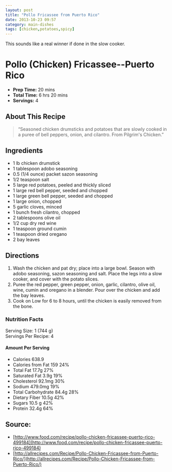 ```yaml
---
layout: post
title: "Pollo Fricassee from Puerto Rico"
date: 2013-10-23 09:57
category: main-dishes
tags: [chicken,potatoes,spicy]
---
```

<div class="excerpt">
This sounds like a real winner if done in the slow cooker.
</div>

Pollo (Chicken) Fricassee--Puerto Rico
======================================

-   **Prep Time:** 20 mins
-   **Total Time:** 6 hrs 20 mins
-   **Servings:** 4

About This Recipe
-----------------

> &ldquo;Seasoned chicken drumsticks and potatoes that are slowly cooked in a
> puree of bell peppers, onion, and cilantro. From Pilgrim's Chicken.&rdquo;

Ingredients
-----------

-   1 lb chicken drumstick
-   1 tablespoon adobo seasoning
-   0.5 (1/4 ounce) packet sazon seasoning
-   1/2 teaspoon salt
-   5 large red potatoes, peeled and thickly sliced
-   1 large red bell pepper, seeded and chopped
-   1 large green bell pepper, seeded and chopped
-   1 large onion, chopped
-   5 garlic cloves, minced
-   1 bunch fresh cilantro, chopped
-   2 tablespoons olive oil
-   1/2 cup dry red wine
-   1 teaspoon ground cumin
-   1 teaspoon dried oregano
-   2 bay leaves

Directions
----------

1.  Wash the chicken and pat dry; place into a large bowl. Season with
    adobo seasoning, sazon seasoning and salt. Place the legs into a
    slow cooker, and cover with the potato slices.
2.  Puree the red pepper, green pepper, onion, garlic, cilantro, olive
    oil, wine, cumin and oregano in a blender. Pour over the chicken and
    add the bay leaves.
3.  Cook on Low for 6 to 8 hours, until the chicken is easily removed
    from the bone.

### Nutrition Facts

Serving Size: 1 (744 g)  
Servings Per Recipe: 4  

#### Amount Per Serving
- Calories 638.9
- Calories from Fat 159 24%
- Total Fat 17.7g 27%
- Saturated Fat 3.9g 19%
- Cholesterol 92.1mg 30%
- Sodium 479.0mg 19%
- Total Carbohydrate 84.4g 28%
- Dietary Fiber 10.5g 42%
- Sugars 10.5 g 42%
- Protein 32.4g 64%

## Source:
- [http://www.food.com/recipe/pollo-chicken-fricassee-puerto-rico-499184](http://www.food.com/recipe/pollo-chicken-fricassee-puerto-rico-499184)
- [http://allrecipes.com/Recipe/Pollo-Chicken-Fricassee-from-Puerto-Rico/](http://allrecipes.com/Recipe/Pollo-Chicken-Fricassee-from-Puerto-Rico/)



